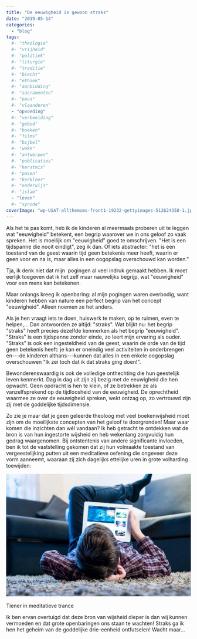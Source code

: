 ```yaml
---
title: "De eeuwigheid is gewoon straks"
date: "2019-05-14"
categories: 
  - "blog"
tags:
  #- "theologie"
  #- "vrijheid"
  #- "politiek"
  #- "liturgie"
  #- "traditie"
  #- "biecht"
  #- "ethiek"
  #- "aanbidding"
  #- "sacramenten"
  #- "paus"
  #- "vlaanderen"
  - "opvoeding"
  #- "verbeelding"
  #- "gebed"
  #- "boeken"
  #- "films"
  #- "bijbel"
  #- "woke"
  #- "antwerpen"
  #- "publicaties"
  #- "kerstmis"
  #- "pasen"
  #- "kerkleer"
  #- "onderwijs"
  #- "islam"
  - "leven"
  #- "synode"
coverImage: "wp-USAT-allthemoms-front1-19232-gettyimages-512624358-1.jpg"
---
```


Als het te pas komt, heb ik de kinderen al meermaals proberen uit te leggen wat "eeuwigheid" betekent, een begrip waarover we in ons geloof zo vaak spreken. Het is moeilijk om "eeuwigheid" goed te omschrijven. "Het is een tijdspanne die nooit eindigt", zeg ik dan. Of iets abstracter: "het is een toestand van de geest waarin tijd geen betekenis meer heeft, waarin er geen voor en na is, maar alles in een oogopslag overschouwd kan worden."

Tja, ik denk niet dat mijn  pogingen al veel indruk gemaakt hebben. Ik moet eerlijk toegeven dat ik het zelf maar nauwelijks begrijp, wat "eeuwigheid" voor een mens kan betekenen.

Maar onlangs kreeg ik openbaring: al mijn pogingen waren overbodig, want kinderen hebben van nature een perfect begrip van het concept "eeuwigheid". Alleen noemen ze het anders.

Als je hen vraagt iets te doen, huiswerk te maken, op te ruimen, even te helpen,... Dan antwoorden ze altijd: "straks". Wat blijkt nu: het begrip "straks" heeft precies dezelfde kenmerken als het begrip "eeuwigheid". "Straks" is een tijdspanne zonder einde, zo leert mijn ervaring als ouder. "Straks" is ook een ingesteldheid van de geest, waarin de orde van de tijd geen betekenis heeft: je kan er oneindig veel activiteiten in onderbrengen en---de kinderen althans---kunnen dat alles in een enkele oogopslag overschouwen "Ik zei toch dat ik dat straks ging doen!".

Bewonderenswaardig is ook de volledige onthechting die hun geestelijk leven kenmerkt. Dag in dag uit zijn zij bezig met de eeuwigheid die hen opwacht. Geen opdracht is hen te klein, of ze betrekken ze als vanzelfsprekend op de tijdloosheid van de eeuwigheid. De oprechtheid waarmee ze over de eeuwigheid spreken, wekt ontzag op, zo vertrouwd zijn zij met de goddelijke tijdsdimensie.

Zo zie je maar dat je geen geleerde theoloog met veel boekenwijsheid moet zijn om de moeilijkste concepten van het geloof te doorgronden! Maar waar komen die inzichten dan wél vandaan? Ik heb getracht te ontdekken wat de bron is van hun ingestorte wijsheid en heb wekenlang zorgvuldig hun gedrag waargenomen. Bij ontstentenis van andere significante invloeden, ben ik tot de vaststelling gekomen dat zij hun volmaakte toestand van vergeestelijking putten uit een meditatieve oefening die ongeveer deze vorm aanneemt, waaraan zij zich dagelijks ettelijke uren in grote volharding toewijden:

![](images/wp-USAT-allthemoms-front1-19232-gettyimages-512624358-700x465.jpg)

Tiener in meditatieve trance

Ik ben ervan overtuigd dat deze bron van wijsheid dieper is dan wij kunnen vermoeden en dat grote openbaringen ons staan te wachten! Straks ga ik hen het geheim van de goddelijke drie-eenheid ontfutselen! Wacht maar…
